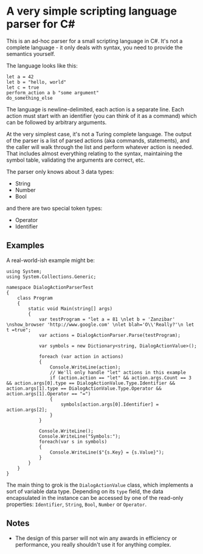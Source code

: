 # A very simple scripting language parser for C#

This is an ad-hoc parser for a small scripting language in C#. It's not a complete language - it only deals with syntax, you need to provide the semantics yourself.

The language looks like this:

```
let a = 42
let b = "hello, world"
let c = true
perform_action a b "some argument"
do_something_else
```

The language is newline-delimited, each action is a separate line. Each action must start with an identifier (you can think of it as a command) which can be followed by arbitrary arguments.

At the very simplest case, it's not a Turing complete language. The output of the parser is a list of parsed actions (aka commands, statements), 
and the caller will walk through the list and perform whatever action is needed. That includes almost everything relating to the syntax, maintaining the symbol table, 
validating the arguments are correct, etc.

The parser only knows about 3 data types:

* String
* Number
* Bool

and there are two special token types:

* Operator
* Identifier

## Examples

A real-world-ish example might be:

```
using System;
using System.Collections.Generic;

namespace DialogActionParserTest
{
    class Program
    {
        static void Main(string[] args)
        {
            var testProgram = "let a = 81 \nlet b = 'Zanzibar' \nshow_browser 'http://www.google.com' \nlet blah='O\\'Really?'\n let t =true";
            var actions = DialogActionParser.Parse(testProgram);

            var symbols = new Dictionary<string, DialogActionValue>();

            foreach (var action in actions)
            {
                Console.WriteLine(action);
                // We'll only handle "let" actions in this example
                if (action.action == "let" && action.args.Count == 3 && action.args[0].type == DialogActionValue.Type.Identifier && action.args[1].type == DialogActionValue.Type.Operator && action.args[1].Operator == "=")
                {
                    symbols[action.args[0].Identifier] = action.args[2];
                }
            }

            Console.WriteLine();
            Console.WriteLine("Symbols:");
            foreach(var s in symbols)
            {
                Console.WriteLine($"{s.Key} = {s.Value}");
            }
        }
    }
}
```

The main thing to grok is the `DialogActionValue` class, which implements a sort of variable data type. Depending on its `type` field, the data encapsulated in the instance can be
accessed by one of the read-only properties: `Identifier`, `String`, `Bool`, `Number` or `Operator`.

## Notes

* The design of this parser will not win any awards in efficiency or performance, you really shouldn't use it for anything complex.
